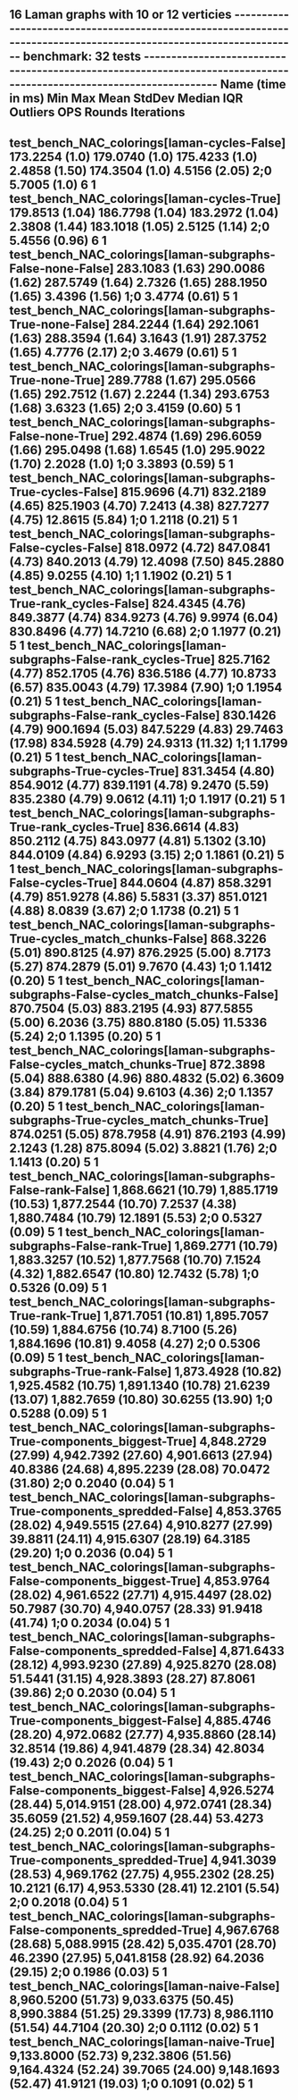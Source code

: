 16 Laman graphs with 10 or 12 verticies
------------------------------------------------------------------------------------------------------------------ benchmark: 32 tests -------------------------------------------------------------------------------------------------------------------
Name (time in ms)                                                                    Min                   Max                  Mean             StdDev                Median                IQR            Outliers     OPS            Rounds  Iterations
----------------------------------------------------------------------------------------------------------------------------------------------------------------------------------------------------------------------------------------------------------
test_bench_NAC_colorings[laman-cycles-False]                                    173.2254 (1.0)        179.0740 (1.0)        175.4233 (1.0)       2.4858 (1.50)       174.3504 (1.0)       4.5156 (2.05)          2;0  5.7005 (1.0)           6           1
test_bench_NAC_colorings[laman-cycles-True]                                     179.8513 (1.04)       186.7798 (1.04)       183.2972 (1.04)      2.3808 (1.44)       183.1018 (1.05)      2.5125 (1.14)          2;0  5.4556 (0.96)          6           1
test_bench_NAC_colorings[laman-subgraphs-False-none-False]                      283.1083 (1.63)       290.0086 (1.62)       287.5749 (1.64)      2.7326 (1.65)       288.1950 (1.65)      3.4396 (1.56)          1;0  3.4774 (0.61)          5           1
test_bench_NAC_colorings[laman-subgraphs-True-none-False]                       284.2244 (1.64)       292.1061 (1.63)       288.3594 (1.64)      3.1643 (1.91)       287.3752 (1.65)      4.7776 (2.17)          2;0  3.4679 (0.61)          5           1
test_bench_NAC_colorings[laman-subgraphs-True-none-True]                        289.7788 (1.67)       295.0566 (1.65)       292.7512 (1.67)      2.2244 (1.34)       293.6753 (1.68)      3.6323 (1.65)          2;0  3.4159 (0.60)          5           1
test_bench_NAC_colorings[laman-subgraphs-False-none-True]                       292.4874 (1.69)       296.6059 (1.66)       295.0498 (1.68)      1.6545 (1.0)        295.9022 (1.70)      2.2028 (1.0)           1;0  3.3893 (0.59)          5           1
test_bench_NAC_colorings[laman-subgraphs-True-cycles-False]                     815.9696 (4.71)       832.2189 (4.65)       825.1903 (4.70)      7.2413 (4.38)       827.7277 (4.75)     12.8615 (5.84)          1;0  1.2118 (0.21)          5           1
test_bench_NAC_colorings[laman-subgraphs-False-cycles-False]                    818.0972 (4.72)       847.0841 (4.73)       840.2013 (4.79)     12.4098 (7.50)       845.2880 (4.85)      9.0255 (4.10)          1;1  1.1902 (0.21)          5           1
test_bench_NAC_colorings[laman-subgraphs-True-rank_cycles-False]                824.4345 (4.76)       849.3877 (4.74)       834.9273 (4.76)      9.9974 (6.04)       830.8496 (4.77)     14.7210 (6.68)          2;0  1.1977 (0.21)          5           1
test_bench_NAC_colorings[laman-subgraphs-False-rank_cycles-True]                825.7162 (4.77)       852.1705 (4.76)       836.5186 (4.77)     10.8733 (6.57)       835.0043 (4.79)     17.3984 (7.90)          1;0  1.1954 (0.21)          5           1
test_bench_NAC_colorings[laman-subgraphs-False-rank_cycles-False]               830.1426 (4.79)       900.1694 (5.03)       847.5229 (4.83)     29.7463 (17.98)      834.5928 (4.79)     24.9313 (11.32)         1;1  1.1799 (0.21)          5           1
test_bench_NAC_colorings[laman-subgraphs-True-cycles-True]                      831.3454 (4.80)       854.9012 (4.77)       839.1191 (4.78)      9.2470 (5.59)       835.2380 (4.79)      9.0612 (4.11)          1;0  1.1917 (0.21)          5           1
test_bench_NAC_colorings[laman-subgraphs-True-rank_cycles-True]                 836.6614 (4.83)       850.2112 (4.75)       843.0977 (4.81)      5.1302 (3.10)       844.0109 (4.84)      6.9293 (3.15)          2;0  1.1861 (0.21)          5           1
test_bench_NAC_colorings[laman-subgraphs-False-cycles-True]                     844.0604 (4.87)       858.3291 (4.79)       851.9278 (4.86)      5.5831 (3.37)       851.0121 (4.88)      8.0839 (3.67)          2;0  1.1738 (0.21)          5           1
test_bench_NAC_colorings[laman-subgraphs-True-cycles_match_chunks-False]        868.3226 (5.01)       890.8125 (4.97)       876.2925 (5.00)      8.7173 (5.27)       874.2879 (5.01)      9.7670 (4.43)          1;0  1.1412 (0.20)          5           1
test_bench_NAC_colorings[laman-subgraphs-False-cycles_match_chunks-False]       870.7504 (5.03)       883.2195 (4.93)       877.5855 (5.00)      6.2036 (3.75)       880.8180 (5.05)     11.5336 (5.24)          2;0  1.1395 (0.20)          5           1
test_bench_NAC_colorings[laman-subgraphs-False-cycles_match_chunks-True]        872.3898 (5.04)       888.6380 (4.96)       880.4832 (5.02)      6.3609 (3.84)       879.1781 (5.04)      9.6103 (4.36)          2;0  1.1357 (0.20)          5           1
test_bench_NAC_colorings[laman-subgraphs-True-cycles_match_chunks-True]         874.0251 (5.05)       878.7958 (4.91)       876.2193 (4.99)      2.1243 (1.28)       875.8094 (5.02)      3.8821 (1.76)          2;0  1.1413 (0.20)          5           1
test_bench_NAC_colorings[laman-subgraphs-False-rank-False]                    1,868.6621 (10.79)    1,885.1719 (10.53)    1,877.2544 (10.70)     7.2537 (4.38)     1,880.7484 (10.79)    12.1891 (5.53)          2;0  0.5327 (0.09)          5           1
test_bench_NAC_colorings[laman-subgraphs-False-rank-True]                     1,869.2771 (10.79)    1,883.3257 (10.52)    1,877.7568 (10.70)     7.1524 (4.32)     1,882.6547 (10.80)    12.7432 (5.78)          1;0  0.5326 (0.09)          5           1
test_bench_NAC_colorings[laman-subgraphs-True-rank-True]                      1,871.7051 (10.81)    1,895.7057 (10.59)    1,884.6756 (10.74)     8.7100 (5.26)     1,884.1696 (10.81)     9.4058 (4.27)          2;0  0.5306 (0.09)          5           1
test_bench_NAC_colorings[laman-subgraphs-True-rank-False]                     1,873.4928 (10.82)    1,925.4582 (10.75)    1,891.1340 (10.78)    21.6239 (13.07)    1,882.7659 (10.80)    30.6255 (13.90)         1;0  0.5288 (0.09)          5           1
test_bench_NAC_colorings[laman-subgraphs-True-components_biggest-True]        4,848.2729 (27.99)    4,942.7392 (27.60)    4,901.6613 (27.94)    40.8386 (24.68)    4,895.2239 (28.08)    70.0472 (31.80)         2;0  0.2040 (0.04)          5           1
test_bench_NAC_colorings[laman-subgraphs-True-components_spredded-False]      4,853.3765 (28.02)    4,949.5515 (27.64)    4,910.8277 (27.99)    39.8811 (24.11)    4,915.6307 (28.19)    64.3185 (29.20)         1;0  0.2036 (0.04)          5           1
test_bench_NAC_colorings[laman-subgraphs-False-components_biggest-True]       4,853.9764 (28.02)    4,961.6522 (27.71)    4,915.4497 (28.02)    50.7987 (30.70)    4,940.0757 (28.33)    91.9418 (41.74)         1;0  0.2034 (0.04)          5           1
test_bench_NAC_colorings[laman-subgraphs-False-components_spredded-False]     4,871.6433 (28.12)    4,993.9230 (27.89)    4,925.8270 (28.08)    51.5441 (31.15)    4,928.3893 (28.27)    87.8061 (39.86)         2;0  0.2030 (0.04)          5           1
test_bench_NAC_colorings[laman-subgraphs-True-components_biggest-False]       4,885.4746 (28.20)    4,972.0682 (27.77)    4,935.8860 (28.14)    32.8514 (19.86)    4,941.4879 (28.34)    42.8034 (19.43)         2;0  0.2026 (0.04)          5           1
test_bench_NAC_colorings[laman-subgraphs-False-components_biggest-False]      4,926.5274 (28.44)    5,014.9151 (28.00)    4,972.0741 (28.34)    35.6059 (21.52)    4,959.1607 (28.44)    53.4273 (24.25)         2;0  0.2011 (0.04)          5           1
test_bench_NAC_colorings[laman-subgraphs-True-components_spredded-True]       4,941.3039 (28.53)    4,969.1762 (27.75)    4,955.2302 (28.25)    10.2121 (6.17)     4,953.5330 (28.41)    12.2101 (5.54)          2;0  0.2018 (0.04)          5           1
test_bench_NAC_colorings[laman-subgraphs-False-components_spredded-True]      4,967.6768 (28.68)    5,088.9915 (28.42)    5,035.4701 (28.70)    46.2390 (27.95)    5,041.8158 (28.92)    64.2036 (29.15)         2;0  0.1986 (0.03)          5           1
test_bench_NAC_colorings[laman-naive-False]                                   8,960.5200 (51.73)    9,033.6375 (50.45)    8,990.3884 (51.25)    29.3399 (17.73)    8,986.1110 (51.54)    44.7104 (20.30)         2;0  0.1112 (0.02)          5           1
test_bench_NAC_colorings[laman-naive-True]                                    9,133.8000 (52.73)    9,232.3806 (51.56)    9,164.4324 (52.24)    39.7065 (24.00)    9,148.1693 (52.47)    41.9121 (19.03)         1;0  0.1091 (0.02)          5           1
----------------------------------------------------------------------------------------------------------------------------------------------------------------------------------------------------------------------------------------------------------
